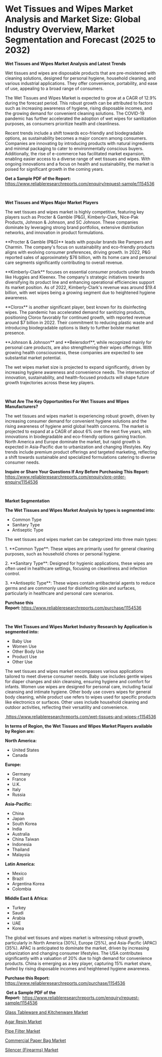 <p><h1>Wet Tissues and Wipes Market Analysis and Market Size: Global Industry Overview, Market Segmentation and Forecast (2025 to 2032)</h1></p><p><strong>Wet Tissues and Wipes Market Analysis and Latest Trends</strong></p>
<p><p>Wet tissues and wipes are disposable products that are pre-moistened with cleaning solutions, designed for personal hygiene, household cleaning, and various industrial applications. They offer convenience, portability, and ease of use, appealing to a broad range of consumers.</p><p>The Wet Tissues and Wipes Market is expected to grow at a CAGR of 12.9% during the forecast period. This robust growth can be attributed to factors such as increasing awareness of hygiene, rising disposable incomes, and the growing demand for convenient cleaning solutions. The COVID-19 pandemic has further accelerated the adoption of wet wipes for sanitization purposes, as consumers prioritize health and cleanliness.</p><p>Recent trends include a shift towards eco-friendly and biodegradable options, as sustainability becomes a major concern among consumers. Companies are innovating by introducing products with natural ingredients and minimal packaging to cater to environmentally conscious buyers. Additionally, the rise of e-commerce has facilitated market expansion, enabling easier access to a diverse range of wet tissues and wipes. With ongoing innovations and a focus on health and sustainability, the market is poised for significant growth in the coming years.</p></p>
<p><strong>Get a Sample PDF of the Report:&nbsp;</strong> <a href="https://www.reliableresearchreports.com/enquiry/request-sample/1154536?utm_campaign=11&utm_medium=2&utm_source=Github&utm_content=ia&utm_term=10022025&utm_id=wet-tissues-and-wipes">https://www.reliableresearchreports.com/enquiry/request-sample/1154536</a></p>
<p>&nbsp;</p>
<p><strong>Wet Tissues and Wipes Major Market Players</strong></p>
<p><p>The wet tissues and wipes market is highly competitive, featuring key players such as Procter & Gamble (P&G), Kimberly-Clark, Nice-Pak Products, Johnson & Johnson, and SC Johnson. These companies dominate by leveraging strong brand portfolios, extensive distribution networks, and innovation in product formulations.</p><p>**Procter & Gamble (P&G)** leads with popular brands like Pampers and Charmin. The company's focus on sustainability and eco-friendly products aligns with evolving consumer preferences, driving growth. In 2022, P&G reported sales of approximately $76 billion, with its home care and personal care segments significantly contributing to overall revenue.</p><p>**Kimberly-Clark** focuses on essential consumer products under brands like Huggies and Kleenex. The company's strategic initiatives towards diversifying its product line and enhancing operational efficiencies support its market position. As of 2022, Kimberly-Clark's revenue was around $19.4 billion, with wet wipes being a growing segment due to heightened hygiene awareness.</p><p>**Clorox** is another significant player, best known for its disinfecting wipes. The pandemic has accelerated demand for sanitizing products, positioning Clorox favorably for continued growth, with reported revenue around $7 billion in 2022. Their commitment to reducing plastic waste and introducing biodegradable options is likely to further bolster market presence.</p><p>**Johnson & Johnson** and **Beiersdorf**, while recognized mainly for personal care products, are also strengthening their wipes offerings. With growing health consciousness, these companies are expected to see substantial market potential. </p><p>The wet wipes market size is projected to expand significantly, driven by increasing hygiene awareness and convenience needs. The intersection of innovation, sustainability, and health-focused products will shape future growth trajectories across these key players.</p></p>
<p>&nbsp;</p>
<p><strong>What Are The Key Opportunities For Wet Tissues and Wipes Manufacturers?</strong></p>
<p><p>The wet tissues and wipes market is experiencing robust growth, driven by increasing consumer demand for convenient hygiene solutions and the rising awareness of hygiene amid global health concerns. The market is projected to expand at a CAGR of about 6% over the next five years, with innovations in biodegradable and eco-friendly options gaining traction. North America and Europe dominate the market, but rapid growth is expected in Asia-Pacific due to urbanization and changing lifestyles. Key trends include premium product offerings and targeted marketing, reflecting a shift towards sustainable and specialized formulations catering to diverse consumer needs.</p></p>
<p><strong>Inquire or Share Your Questions If Any Before Purchasing This Report:</strong> <a href="https://www.reliableresearchreports.com/enquiry/pre-order-enquiry/1154536?utm_campaign=11&utm_medium=2&utm_source=Github&utm_content=ia&utm_term=10022025&utm_id=wet-tissues-and-wipes">https://www.reliableresearchreports.com/enquiry/pre-order-enquiry/1154536</a></p>
<p>&nbsp;</p>
<p><strong>Market Segmentation</strong></p>
<p><strong>The Wet Tissues and Wipes Market Analysis by types is segmented into:</strong></p>
<p><ul><li>Common Type</li><li>Sanitary Type</li><li>Antiseptic Type</li></ul></p>
<p><p>The wet tissues and wipes market can be categorized into three main types: </p><p>1. **Common Type**: These wipes are primarily used for general cleaning purposes, such as household chores or personal hygiene.</p><p>2. **Sanitary Type**: Designed for hygienic applications, these wipes are often used in healthcare settings, focusing on cleanliness and infection control.</p><p>3. **Antiseptic Type**: These wipes contain antibacterial agents to reduce germs and are commonly used for disinfecting skin and surfaces, particularly in healthcare and personal care scenarios.</p></p>
<p><strong>Purchase this Report:&nbsp;</strong><a href="https://www.reliableresearchreports.com/purchase/1154536?utm_campaign=11&utm_medium=2&utm_source=Github&utm_content=ia&utm_term=10022025&utm_id=wet-tissues-and-wipes">https://www.reliableresearchreports.com/purchase/1154536</a></p>
<p>&nbsp;</p>
<p><strong>The Wet Tissues and Wipes Market Industry Research by Application is segmented into:</strong></p>
<p><ul><li>Baby Use</li><li>Women Use</li><li>Other Body Use</li><li>Product Use</li><li>Other Use</li></ul></p>
<p><p>The wet tissues and wipes market encompasses various applications tailored to meet diverse consumer needs. Baby use includes gentle wipes for diaper changes and skin cleansing, ensuring hygiene and comfort for infants. Women use wipes are designed for personal care, including facial cleansing and intimate hygiene. Other body use covers wipes for general body cleaning, while product use refers to wipes used for specific products like electronics or surfaces. Other uses include household cleaning and outdoor activities, reflecting their versatility and convenience.</p></p>
<p><a href="https://www.reliableresearchreports.com/wet-tissues-and-wipes-r1154536?utm_campaign=11&utm_medium=2&utm_source=Github&utm_content=ia&utm_term=10022025&utm_id=wet-tissues-and-wipes">&nbsp;https://www.reliableresearchreports.com/wet-tissues-and-wipes-r1154536</a></p>
<p><strong>In terms of Region, the Wet Tissues and Wipes Market Players available by Region are:</strong></p>
<p>
    <p> <strong> North America: </strong>
        <ul>
            <li>United States</li>
            <li>Canada</li>
        </ul>
        </p> 
    <p> <strong> Europe: </strong>
        <ul>
            <li>Germany</li>
            <li>France</li>
            <li>U.K.</li>
            <li>Italy</li>
            <li>Russia</li>
        </ul>
        </p> 
    <p> <strong> Asia-Pacific: </strong>
        <ul>
            <li>China</li>
            <li>Japan</li>
            <li>South Korea</li>
            <li>India</li>
            <li>Australia</li>
            <li>China Taiwan</li>
            <li>Indonesia</li>
            <li>Thailand</li>
            <li>Malaysia</li>
        </ul>
        </p> 
    <p> <strong> Latin America: </strong>
        <ul>
            <li>Mexico</li>
            <li>Brazil</li>
            <li>Argentina Korea</li>
            <li>Colombia</li>
        </ul>
        </p> 
    <p> <strong> Middle East & Africa: </strong>
        <ul>
            <li>Turkey</li>
            <li>Saudi</li>
            <li>Arabia</li>
            <li>UAE</li>
            <li>Korea</li>
        </ul>
    </p>
    </p>
<p><p>The global wet tissues and wipes market is witnessing robust growth, particularly in North America (30%), Europe (25%), and Asia-Pacific (APAC) (35%). APAC is anticipated to dominate the market, driven by increasing urbanization and changing consumer lifestyles. The USA contributes significantly with a valuation of 20% due to high demand for convenience products. China is emerging as a key player, capturing 15% market share, fueled by rising disposable incomes and heightened hygiene awareness. </p></p>
<p><strong>Purchase this Report: </strong><a href="https://www.reliableresearchreports.com/purchase/1154536?utm_campaign=11&utm_medium=2&utm_source=Github&utm_content=ia&utm_term=10022025&utm_id=wet-tissues-and-wipes">https://www.reliableresearchreports.com/purchase/1154536</a></p>
<p>&nbsp;<strong>Get a Sample PDF of the Report:&nbsp;&nbsp;</strong><a href="https://www.reliableresearchreports.com/enquiry/request-sample/1154536?utm_campaign=11&utm_medium=2&utm_source=Github&utm_content=ia&utm_term=10022025&utm_id=wet-tissues-and-wipes">https://www.reliableresearchreports.com/enquiry/request-sample/1154536</a></p>
<p><strong></strong></p>
<p><p><a href="https://github.com/aidelndasse/Market-Research-Report-List-1/blob/main/glass-tableware-and-kitchenware-market.md?utm_campaign=11&utm_medium=2&utm_source=Github&utm_content=ia&utm_term=10022025&utm_id=wet-tissues-and-wipes">Glass Tableware and Kitchenware Market</a></p><p><a href="https://www.linkedin.com/pulse/detailed-examination-agar-resin-market-size-projecting-frxoc?utm_campaign=11&utm_medium=2&utm_source=Github&utm_content=ia&utm_term=10022025&utm_id=wet-tissues-and-wipes">Agar Resin Market</a></p><p><a href="https://www.linkedin.com/pulse/comprehensive-pipe-filter-market-analysis-sales-channel-4ypqc?utm_campaign=11&utm_medium=2&utm_source=Github&utm_content=ia&utm_term=10022025&utm_id=wet-tissues-and-wipes">Pipe Filter Market</a></p><p><a href="https://www.linkedin.com/pulse/comprehensive-commercial-paper-bag-market-size-growing-8ixrc?utm_campaign=11&utm_medium=2&utm_source=Github&utm_content=ia&utm_term=10022025&utm_id=wet-tissues-and-wipes">Commercial Paper Bag Market</a></p><p><a href="https://github.com/tszkintruca/Market-Research-Report-List-1/blob/main/silencer-firearms-market.md?utm_campaign=11&utm_medium=2&utm_source=Github&utm_content=ia&utm_term=10022025&utm_id=wet-tissues-and-wipes">Silencer (Firearms) Market</a></p></p>